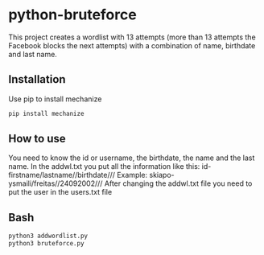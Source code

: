 # python-bruteforce
This project creates a wordlist with 13 attempts (more than 13 attempts the Facebook blocks the next attempts) with a combination of name, birthdate and last name.

## Installation

Use pip to install mechanize

```bash
pip install mechanize
```

## How to use

You need to know the id or username, the birthdate, the name and the last name. 
In the addwl.txt you put all the information like this: id-firstname/lastname//birthdate/// 
Example: skiapo-ysmaili/freitas//24092002///
After changing the addwl.txt file you need to put the user in the users.txt file

## Bash

```bash
python3 addwordlist.py
python3 bruteforce.py
```
